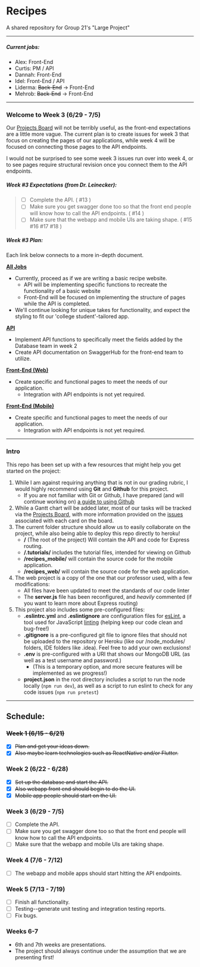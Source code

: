 # Recipes

A shared repository for Group 21's "Large Project"

---

##### Current jobs:

- Alex: Front-End
- Curtis: PM / API
- Dannah: Front-End
- Idel: Front-End / API
- Liderma: ~~Back-End~~ -> Front-End
- Mehrob: ~~Back-End~~ -> Front-End

---

### Welcome to Week 3 (6/29 - 7/5)

Our [Projects Board](https://github.com/JonathanMCurtis/LargeProject/projects/2) will not be terribly useful, as the 
front-end expectations are a little more vague. The current plan is to create issues for week 3 that focus on creating 
the pages of our applications, while week 4 will be focused on connecting those pages to the API endpoints.

I would not be surprised to see some week 3 issues run over into week 4, or to see pages require structural revision 
once you connect them to the API endpoints.

##### Week #3 Expectations (from Dr. Leinecker): 

> - [ ] Complete the API. ( #13 )
> - [ ] Make sure you get swagger done too so that the front end people will know how to call the API endpoints. ( #14 ) 
> - [ ] Make sure that the webapp and mobile UIs are taking shape. ( #15 #16 #17 #18 )

##### Week #3 Plan:

Each link below connects to a more in-depth document.

[**All Jobs**](./.job-specific/all-jobs.md)
- Currently, proceed as if we are writing a basic recipe website.
    - API will be implementing specific functions to recreate the functionality of a basic website
    - Front-End will be focused on implementing the structure of pages while the API is completed.    
- We'll continue looking for unique takes for functionality, and expect the styling to fit our 'college student'-tailored app.

[**API**](./.job-specific/api.md)
- Implement API functions to specifically meet the fields added by the Database team in week 2
- Create API documentation on SwaggerHub for the front-end team to utilize.

[**Front-End (Web)**](./.job-specific/front-end.md)
- Create specific and functional pages to meet the needs of our application.
    - Integration with API endpoints is not yet required.

[**Front-End (Mobile)**](./.job-specific/front-end.md)
- Create specific and functional pages to meet the needs of our application.
    - Integration with API endpoints is not yet required.

---

### Intro

This repo has been set up with a few resources that might help you get started on the project:
1. While I am against requiring anything that is not in our grading rubric, I would highly recommend using **Git** and **Github** 
for this project.
    - If you are not familiar with Git or Github, I have prepared (and will continue working on) [a guide to using Github](./.tutorials/UsingGithub.md)
2. While a Gantt chart will be added later, most of our tasks will be tracked via the [Projects Board](https://github.com/JonathanMCurtis/LargeProject/projects/2),
   with more information provided on the [issues](https://github.com/JonathanMCurtis/LargeProject/issues) associated with each card on the board.
3. The current folder structure should allow us to easily collaborate on the project, while also being able to deploy this repo directly to heroku!
    - **/** (The root of the project) Will contain the API and code for Express routing.
    - **/.tutorials/** includes the tutorial files, intended for viewing on Github
    - **/recipes_mobile/** will contain the source code for the mobile application.
    - **/recipes_web/** will contain the source code for the web application.
4. The web project is a copy of the one that our professor used, with a few modifications:
    - All files have been updated to meet the standards of our code linter
    - The **server.js** file has been reconfigured, and *heavily* commented (if you want to learn more about Express routing)
5. This project also includes some pre-configured files:
    - **.eslintrc.yml** and **.eslintignore** are configuration files for [esLint](https://www.npmjs.com/package/eslint), a tool used for JavaScript [linting](https://en.wikipedia.org/wiki/Lint_(software)) (helping keep our code clean and bug-free!)
    - **.gitignore** is a pre-configured git file to ignore files that should not be uploaded to the repository or Heroku (like our /node_modules/ folders, IDE folders like .idea). 
    Feel free to add your own exclusions!
    - **.env** is pre-configured with a URI that shows our MongoDB URL (as well as a test username and password.)
        - (This is a temporary option, and more secure features will be implemented as we progress!)      
    - **project.json** in the root directory includes a script to run the node locally (`npm run dev`), as well as a 
    script to run eslint to check for any code issues (`npm run pretest`)
---

##  Schedule:

### ~~Week 1 (6/15 - 6/21)~~
- [x] ~~Plan and get your ideas down.~~
- [x] ~~Also maybe learn technologies such as ReactNative and/or Flutter.~~

### Week 2 (6/22 - 6/28)
- [x] ~~Set up the database and start the API.~~
- [x] ~~Also webapp front end should begin to do the UI.~~
- [x] ~~Mobile app people should start on the UI.~~

### Week 3 (6/29 - 7/5)
- [ ] Complete the API. 
- [ ] Make sure you get swagger done too so that the front end people will know how to call the API endpoints. 
- [ ] Make sure that the webapp and mobile UIs are taking shape.

### Week 4 (7/6 - 7/12)
- [ ] The webapp and mobile apps should start hitting the API endpoints.

### Week 5 (7/13 - 7/19)
- [ ] Finish all functionality. 
- [ ] Testing--generate unit testing and integration testing reports. 
- [ ] Fix bugs.

### Weeks 6-7 
- 6th and 7th weeks are presentations.
- The project should always continue under the assumption that we are presenting first!
